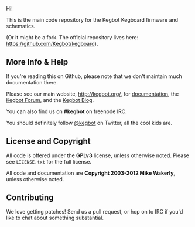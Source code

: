 Hi!

This is the main code repository for the Kegbot Kegboard firmware and schematics.

(Or it might be a fork.  The official repository lives here: https://github.com/Kegbot/kegboard).

## More Info & Help

If you're reading this on Github, please note that we don't maintain much documentation there.

Please see our main website, http://kegbot.org/, for [documentation](http://kegbot.org/docs), the [Kegbot Forum](http://kegbot.org/kegbb/), and the [Kegbot Blog](http://kegbot.org/blog/).

You can also find us on **#kegbot** on freenode IRC.

You should definitely follow [@kegbot](http://twitter.com/kegbot) on Twitter, all the cool kids are.

## License and Copyright

All code is offered under the **GPLv3** license, unless otherwise noted.  Please see ``LICENSE.txt`` for the full license.

All code and documentation are **Copyright 2003-2012 Mike Wakerly**, unless otherwise noted.

## Contributing

We love getting patches! Send us a pull request, or hop on to IRC if you'd like to chat about something substantial.

